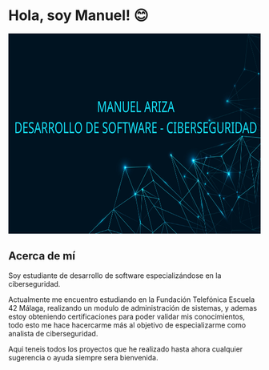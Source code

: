 # Hola, soy Manuel! 😊

<p align="center">
  <img src="https://github.com/Mankestark/Mankestark/blob/master/banner/banner.png" alt="Ciberseguridad" height = 400 widgth = 900>
</p>

## Acerca de mí
Soy estudiante de desarrollo de software especializándose en la ciberseguridad.

Actualmente me encuentro estudiando en la Fundación Telefónica Escuela 42 Málaga, realizando un modulo de administración de sistemas, y ademas estoy obteniendo certificaciones para poder validar mis conocimientos, todo esto me hace hacercarme más al objetivo de especializarme como analista de ciberseguridad.

Aqui teneis todos los proyectos que he realizado hasta ahora cualquier sugerencia o ayuda siempre sera bienvenida.




